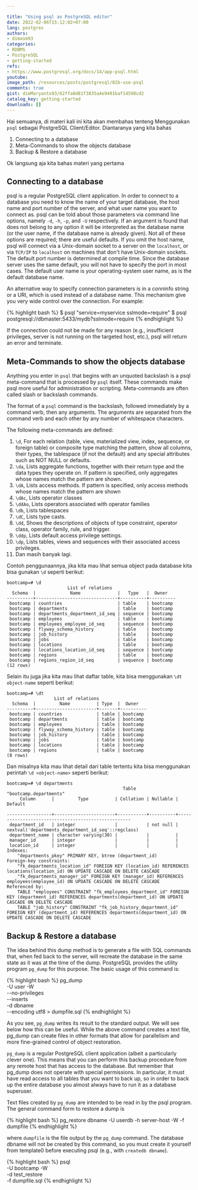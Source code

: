 ```yaml
---

title: "Using psql as PostgreSQL editor"
date: 2022-02-06T15:12:02+07:00
lang: postgres
authors:
- dimasm93
categories:
- RDBMS
- PostgreSQL
- getting-started
refs: 
- https://www.postgresql.org/docs/14/app-psql.html
youtube: 
image_path: /resources/posts/postgresql/02b-use-psql
comments: true
gist: dimMaryanto93/62ffa0d81f3835a4e9401baf14590cd2
catalog_key: getting-started
downloads: []
---
```


Hai semuanya, di materi kali ini kita akan membahas tenteng Menggunakan `psql` sebagai PostgreSQL Client/Editor. Diantaranya yang kita bahas

1. Connecting to a database
2. Meta-Commands to show the objects database
3. Backup & Restore a database

Ok langsung aja kita bahas materi yang pertama

<!--more-->

## Connecting to a database

psql is a regular PostgreSQL client application. In order to connect to a database you need to know the name of your target database, the host name and port number of the server, and what user name you want to connect as. psql can be told about those parameters via command line options, namely `-d`, `-h`, `-p`, and `-U` respectively. If an argument is found that does not belong to any option it will be interpreted as the database name (or the user name, if the database name is already given). Not all of these options are required; there are useful defaults. If you omit the host name, psql will connect via a Unix-domain socket to a server on the `localhost`, or via `TCP/IP` to `localhost` on machines that don't have Unix-domain sockets. The default port number is determined at compile time. Since the database server uses the same default, you will not have to specify the port in most cases. The default user name is your operating-system user name, as is the default database name.

An alternative way to specify connection parameters is in a conninfo string or a URI, which is used instead of a database name. This mechanism give you very wide control over the connection. For example:

{% highlight bash %}
$ psql "service=myservice sslmode=require"
$ psql postgresql://dbmaster:5433/mydb?sslmode=require
{% endhighlight %}

If the connection could not be made for any reason (e.g., insufficient privileges, server is not running on the targeted host, etc.), psql will return an error and terminate.

## Meta-Commands to show the objects database

Anything you enter in `psql` that begins with an unquoted backslash is a psql meta-command that is processed by `psql` itself. These commands make psql more useful for administration or scripting. Meta-commands are often called slash or backslash commands.

The format of a `psql` command is the backslash, followed immediately by a command verb, then any arguments. The arguments are separated from the command verb and each other by any number of whitespace characters.

The following meta-commands are defined:

1. `\d`, For each relation (table, view, materialized view, index, sequence, or foreign table) or composite type matching the pattern, show all columns, their types, the tablespace (if not the default) and any special attributes such as NOT NULL or defaults.
2. `\da`, Lists aggregate functions, together with their return type and the data types they operate on. If pattern is specified, only aggregates whose names match the pattern are shown.
3. `\dA`, Lists access methods. If pattern is specified, only access methods whose names match the pattern are shown
4. `\dAc`, Lists operator classes
5. `\ddAo`, Lists operators associated with operator families
6. `\db`, Lists tablespaces
7. `\dC`, Lists type casts.
8. `\dd`, Shows the descriptions of objects of type constraint, operator class, operator family, rule, and trigger.
9. `\ddp`, Lists default access privilege settings.
10. `\dp`, Lists tables, views and sequences with their associated access privileges.
11. Dan masih banyak lagi.

Contoh penggunaannya, jika kita mau lihat semua object pada database kita bisa gunakan `\d` seperti berikut:

```shell
bootcamp=# \d
                       List of relations
  Schema  |             Name              |   Type   |  Owner
----------+-------------------------------+----------+----------
 bootcamp | countries                     | table    | bootcamp
 bootcamp | departments                   | table    | bootcamp
 bootcamp | departments_department_id_seq | sequence | bootcamp
 bootcamp | employees                     | table    | bootcamp
 bootcamp | employees_employee_id_seq     | sequence | bootcamp
 bootcamp | flyway_schema_history         | table    | bootcamp
 bootcamp | job_history                   | table    | bootcamp
 bootcamp | jobs                          | table    | bootcamp
 bootcamp | locations                     | table    | bootcamp
 bootcamp | locations_location_id_seq     | sequence | bootcamp
 bootcamp | regions                       | table    | bootcamp
 bootcamp | regions_region_id_seq         | sequence | bootcamp
(12 rows)
```

Selain itu juga jika kita mau lihat daftar table, kita bisa menggunakan `\dt object-name` seperti berikut:

```shell
bootcamp=# \dt
                  List of relations
  Schema  |         Name          | Type  |  Owner
----------+-----------------------+-------+----------
 bootcamp | countries             | table | bootcamp
 bootcamp | departments           | table | bootcamp
 bootcamp | employees             | table | bootcamp
 bootcamp | flyway_schema_history | table | bootcamp
 bootcamp | job_history           | table | bootcamp
 bootcamp | jobs                  | table | bootcamp
 bootcamp | locations             | table | bootcamp
 bootcamp | regions               | table | bootcamp
(8 rows)
```

Dan misalnya kita mau lihat detail dari table tertentu kita bisa menggunakan perintah `\d <object-name>` seperti berikut:

```shell
bootcamp=# \d departments
                                            Table "bootcamp.departments"
     Column      |         Type          | Collation | Nullable |                      Default

-----------------+-----------------------+-----------+----------+----------------------------------------------------
 department_id   | integer               |           | not null | nextval('departments_department_id_seq'::regclass)
 department_name | character varying(30) |           |          |
 manager_id      | integer               |           |          |
 location_id     | integer               |           |          |
Indexes:
    "departments_pkey" PRIMARY KEY, btree (department_id)
Foreign-key constraints:
    "fk_departments_location_id" FOREIGN KEY (location_id) REFERENCES locations(location_id) ON UPDATE CASCADE ON DELETE CASCADE
    "fk_departments_manager_id" FOREIGN KEY (manager_id) REFERENCES employees(employee_id) ON UPDATE CASCADE ON DELETE CASCADE
Referenced by:
    TABLE "employees" CONSTRAINT "fk_employees_department_id" FOREIGN KEY (department_id) REFERENCES departments(department_id) ON UPDATE CASCADE ON DELETE CASCADE
    TABLE "job_history" CONSTRAINT "fk_job_history_department_id" FOREIGN KEY (department_id) REFERENCES departments(department_id) ON UPDATE CASCADE ON DELETE CASCADE
```

## Backup & Restore a database

The idea behind this dump method is to generate a file with SQL commands that, when fed back to the server, will recreate the database in the same state as it was at the time of the dump. PostgreSQL provides the utility program `pg_dump` for this purpose. The basic usage of this command is:

{% highlight bash %}
pg_dump \
-U user -W \
--no-privileges \
--inserts \
-d dbname \
--encoding utf8 > dumpfile.sql
{% endhighlight %}

As you see, `pg_dump` writes its result to the standard output. We will see below how this can be useful. While the above command creates a text file, pg_dump can create files in other formats that allow for parallelism and more fine-grained control of object restoration.

`pg_dump` is a regular PostgreSQL client application (albeit a particularly clever one). This means that you can perform this backup procedure from any remote host that has access to the database. But remember that pg_dump does not operate with special permissions. In particular, it must have read access to all tables that you want to back up, so in order to back up the entire database you almost always have to run it as a database superuser.

Text files created by `pg_dump` are intended to be read in by the psql program. The general command form to restore a dump is

{% highlight bash %}
pg_restore dbname -U userdb -h server-host -W -f dumpfile
{% endhighlight %}

where `dumpfile` is the file output by the `pg_dump` command. The database dbname will not be created by this command, so you must create it yourself from template0 before executing psql (e.g., with `createdb dbname`).

{% highlight bash %}
psql \
-U bootcamp -W \
-d test_restore \
-f dumpfile.sql
{% endhighlight %}